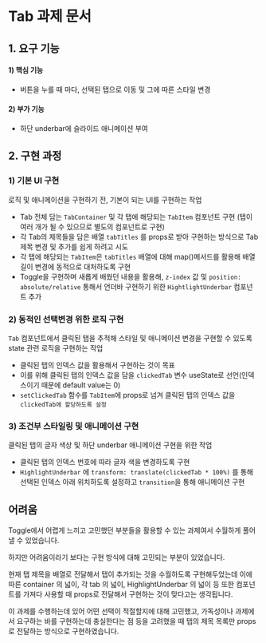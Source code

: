# Tab 과제 문서

## 1. 요구 기능

#### 1) 핵심 기능

- 버튼을 누를 때 마다, 선택된 탭으로 이동 및 그에 따른 스타일 변경

#### 2) 부가 기능

- 하단 underbar에 슬라이드 애니메이션 부여

## 2. 구현 과정

### 1) 기본 UI 구현

로직 및 애니메이션을 구현하기 전, 기본이 되는 UI를 구현하는 작업

- Tab 전체 담는 `TabContainer` 및 각 탭에 해당되는 `TabItem` 컴포넌트 구현 (탭이 여러 개가 될 수 있으므로 별도의 컴포넌트로 구현)
- 각 Tab의 제목들을 담은 배열 `tabTitles` 를 props로 받아 구현하는 방식으로 Tab 제목 변경 및 추가를 쉽게 하려고 시도
- 각 탭에 해당되는 `TabItem`은 `tabTitles` 배열에 대해 map()메서드를 활용해 배열 길이 변경에 동적으로 대처하도록 구현
- Toggle을 구현하며 새롭게 배웠던 내용을 활용해, `z-index` 값 및 `position: absolute/relative` 통해서 언더바 구현하기 위한 `HightlightUnderbar` 컴포넌트 추가

### 2) 동적인 선택변경 위한 로직 구현

`Tab` 컴포넌트에서 클릭된 탭을 추적해 스타일 및 애니메이션 변경을 구현할 수 있도록 state 관련 로직을 구현하는 작업

- 클릭된 탭의 인덱스 값을 활용해서 구현하는 것이 목표
- 이를 위해 클릭된 탭의 인덱스 값을 담을 `clickedTab` 변수 useState로 선언(인덱스이기 때문에 default value는 0)
- `setClickedTab` 함수를 `TabItem`에 props로 넘겨 클릭된 탭의 인덱스 값을 `clickedTab에 할당하도록 설정`

### 3) 조건부 스타일링 및 애니메이션 구현

클릭된 탭의 글자 색상 및 하단 underbar 애니메이션 구현을 위한 작업

- 클릭된 탭의 인덱스 번호에 따라 글자 색을 변경하도록 구현
- `HighlightUnderbar` 에 `transform: translate(clickedTab * 100%)` 를 통해 선택된 인덱스 아래 위치하도록 설정하고 `transition`을 통해 애니메이션 구현

## 어려움

Toggle에서 어렵게 느끼고 고민했던 부분들을 활용할 수 있는 과제여서 수월하게 풀어낼 수 있었습니다.

하지만 어려움이라기 보다는 구현 방식에 대해 고민되는 부분이 있었습니다.

현재 탭 제목을 배열로 전달해서 탭이 추가되는 것을 수월하도록 구현해두었는데 이에 따른 container 의 넓이, 각 tab 의 넓이, HighlightUnderbar 의 넓이 등 또한 컴포넌트를 가져다 사용할 때 props로 전달해서 구현하는 것이 맞다고는 생각됩니다.

이 과제를 수행하는데 있어 어떤 선택이 적절할지에 대해 고민했고, 가독성이나 과제에서 요구하는 바를 구현하는데 충실한다는 점 등을 고려했을 때 탭의 제목 목록만 props로 전달하는 방식으로 구현하였습니다.
